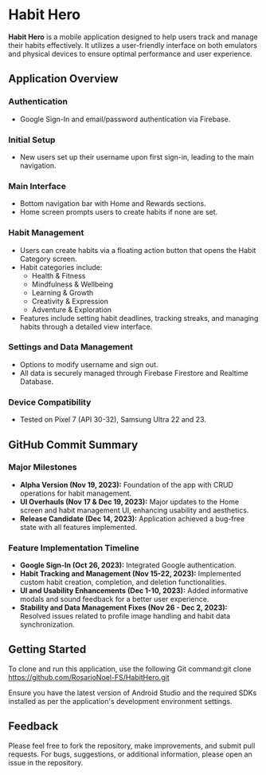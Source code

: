 # Habit Hero

**Habit Hero** is a mobile application designed to help users track and manage their habits effectively. It utilizes a user-friendly interface on both emulators and physical devices to ensure optimal performance and user experience.

## Application Overview

### Authentication
- Google Sign-In and email/password authentication via Firebase.

### Initial Setup
- New users set up their username upon first sign-in, leading to the main navigation.

### Main Interface
- Bottom navigation bar with Home and Rewards sections.
- Home screen prompts users to create habits if none are set.

### Habit Management
- Users can create habits via a floating action button that opens the Habit Category screen.
- Habit categories include:
  - Health & Fitness
  - Mindfulness & Wellbeing
  - Learning & Growth
  - Creativity & Expression
  - Adventure & Exploration
- Features include setting habit deadlines, tracking streaks, and managing habits through a detailed view interface.

### Settings and Data Management
- Options to modify username and sign out.
- All data is securely managed through Firebase Firestore and Realtime Database.

### Device Compatibility
- Tested on Pixel 7 (API 30-32), Samsung Ultra 22 and 23.

## GitHub Commit Summary

### Major Milestones
- **Alpha Version (Nov 19, 2023):** Foundation of the app with CRUD operations for habit management.
- **UI Overhauls (Nov 17 & Dec 19, 2023):** Major updates to the Home screen and habit management UI, enhancing usability and aesthetics.
- **Release Candidate (Dec 14, 2023):** Application achieved a bug-free state with all features implemented.

### Feature Implementation Timeline
- **Google Sign-In (Oct 26, 2023):** Integrated Google authentication.
- **Habit Tracking and Management (Nov 15-22, 2023):** Implemented custom habit creation, completion, and deletion functionalities.
- **UI and Usability Enhancements (Dec 1-10, 2023):** Added informative modals and sound feedback for a better user experience.
- **Stability and Data Management Fixes (Nov 26 - Dec 2, 2023):** Resolved issues related to profile image handling and habit data synchronization.

## Getting Started

To clone and run this application, use the following Git command:git clone https://github.com/RosarioNoel-FS/HabitHero.git

Ensure you have the latest version of Android Studio and the required SDKs installed as per the application's development environment settings.

## Feedback

Please feel free to fork the repository, make improvements, and submit pull requests. For bugs, suggestions, or additional information, please open an issue in the repository.

